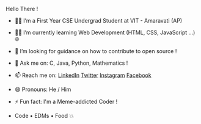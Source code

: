 Hello There !

- 👨‍🎓 I’m a First Year CSE Undergrad Student at VIT - Amaravati (AP) 
- 👨‍💻 I’m currently learning Web Development (HTML, CSS, JavaScript ...) 🌐
- 🤔 I’m looking for guidance on how to contribute to open source ! 
- 💬 Ask me on: C, Java, Python, Mathematics ! 
- 📫 Reach me on: 
  [LinkedIn](https://www.linkedin.com/in/sourinmajumdar)
  [Twitter](https://www.twitter.com/SourinSM)
  [Instagram](https://www.instagram.com/sourin___m)
  [Facebook](https://www.facebook.com/sourin.majumdar)
  
- 😄 Pronouns: He / Him 
- ⚡ Fun fact: I'm a Meme-addicted Coder !  
- Code • EDMs • Food 💥
